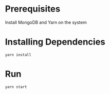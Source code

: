 # Prerequisites
Install MongoDB and Yarn on the system

# Installing Dependencies

    yarn install

# Run

    yarn start
